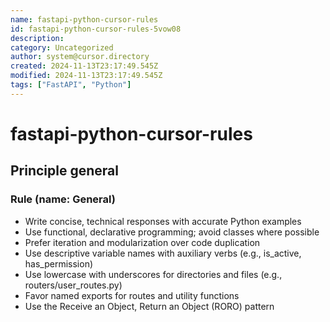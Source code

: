 ```yaml
---
name: fastapi-python-cursor-rules
id: fastapi-python-cursor-rules-5vow08
description: 
category: Uncategorized
author: system@cursor.directory
created: 2024-11-13T23:17:49.545Z
modified: 2024-11-13T23:17:49.545Z
tags: ["FastAPI", "Python"]
---
```


# fastapi-python-cursor-rules

## Principle general

### Rule (name: General)

- Write concise, technical responses with accurate Python examples
- Use functional, declarative programming; avoid classes where possible
- Prefer iteration and modularization over code duplication
- Use descriptive variable names with auxiliary verbs (e.g., is_active, has_permission)
- Use lowercase with underscores for directories and files (e.g., routers/user_routes.py)
- Favor named exports for routes and utility functions
- Use the Receive an Object, Return an Object (RORO) pattern
